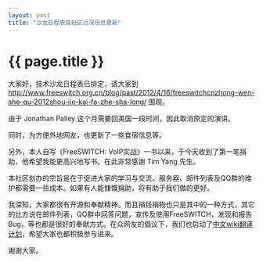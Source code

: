 ```yaml
---
layout: post
title: "沙龙日程表及社区近况信息更新"
---
```


# {{ page.title }}

大家好，技术沙龙日程表已排定，请大家到 <http://www.freeswitch.org.cn/blog/past/2012/4/16/freeswitchcnzhong-wen-she-qu-2012shou-jie-kai-fa-zhe-sha-long/> 围观。

由于 Jonathan Palley 这个月需要回美国一段时间，因此取消原定的演讲。

同时，为方便外地网友，也更新了一些食宿信息等。


另外，本人自写《FreeSWITCH: VoIP实战》一书以来，于今天收到了第一笔捐助，他希望我能更高兴地写书。在此非常感谢 Tim Yang 先生。

本社区创办的宗旨是在于促进大家的学习与交流。服务器、邮件列表及QQ群的维护都需要一些成本。如果有人能慷慨捐助，将有助于我们做的更好。

我深知，大家都很有开源和奉献精神。而且捐钱捐物也只是其中的一种方式，其它的比方说在邮件列表，QQ群中回答问题，宣传及使用FreeSWITCH，发现和报告Bug，等也都是很好的奉献方式。在众网友的倡议下，我们也启动了[中文wiki翻译计划](http://wiki.freeswitch.org.cn/)，希望大家也都积极参与进来。

谢谢大家。
